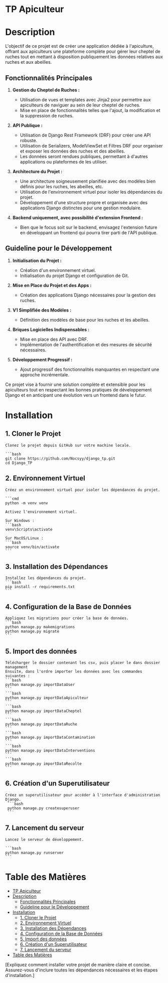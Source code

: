 # TP Apiculteur

# Description

L'objectif de ce projet est de créer une application dédiée à l'apiculture, offrant aux apiculteurs une plateforme complète pour gérer leur cheptel de ruches tout en mettant à disposition publiquement les données relatives aux ruches et aux abeilles.

## Fonctionnalités Principales

1. **Gestion du Cheptel de Ruches :**
   - Utilisation de vues et templates avec Jinja2 pour permettre aux apiculteurs de naviguer au sein de leur cheptel de ruches.
   - Mise en place de fonctionnalités telles que l'ajout, la modification et la suppression de ruches.

2. **API Publique :**
   - Utilisation de Django Rest Framework (DRF) pour créer une API robuste.
   - Utilisation de Serializers, ModelViewSet et Filtres DRF pour organiser et exposer les données des ruches et des abeilles.
   - Les données seront rendues publiques, permettant à d'autres applications ou plateformes de les utiliser.

3. **Architecture du Projet :**
   - Une architecture soigneusement planifiée avec des modèles bien définis pour les ruches, les abeilles, etc.
   - Utilisation de l'environnement virtuel pour isoler les dépendances du projet.
   - Développement d'une structure propre et organisée avec des applications Django distinctes pour une gestion modulaire.

4. **Backend uniquement, avec possibilité d'extension Frontend :**
   - Bien que le focus soit sur le backend, envisagez l'extension future en développant un frontend qui pourra tirer parti de l'API publique.

## Guideline pour le Développement

1. **Initialisation du Projet :**
   - Création d'un environnement virtuel.
   - Initialisation du projet Django et configuration de Git.

2. **Mise en Place du Projet et des Apps :**
   - Création des applications Django nécessaires pour la gestion des ruches.

3. **V1 Simplifiée des Modèles :**
   - Définition des modèles de base pour les ruches et les abeilles.

4. **Briques Logicielles Indispensables :**
   - Mise en place des API avec DRF.
   - Implémentation de l'authentification et des mesures de sécurité nécessaires.

5. **Développement Progressif :**
   - Ajout progressif des fonctionnalités manquantes en respectant une approche incrémentale.

Ce projet vise à fournir une solution complète et extensible pour les apiculteurs tout en respectant les bonnes pratiques de développement Django et en anticipant une évolution vers un frontend dans le futur.

# Installation

## 1. Cloner le Projet

    Clonez le projet depuis GitHub sur votre machine locale.

    ```bash
    git clone https://github.com/Nocsyy/django_tp.git
    cd Django_TP
    
## 2. Environnement Virtuel

    Créez un environnement virtuel pour isoler les dépendances du projet.

    ```cmd
    python -m venv venv
    
    Activez l'environnement virtuel.

    Sur Windows : 
    ```bash
    venv\Scripts\activate
    
    Sur MacOS/Linux : 
    ```bash
    source venv/bin/activate
    ```

## 3. Installation des Dépendances
    Installez les dépendances du projet.
    ```bash
    pip install -r requirements.txt
    ```

## 4. Configuration de la Base de Données
    Appliquez les migrations pour créer la base de données.
    ```bash
    python manage.py makemigrations
    python manage.py migrate
    ```
## 5. Import des données 
    Télécharger le dossier contenant les csv, puis placer le dans dossier management 
    Ensuite, dans l'ordre importer les données avec les commandes suivantes : 
    ```bash
    python manage.py importDataUser
    ``` 
    ```bash
    python manage.py importDataApiculteur
    ``` 
    ```bash
    python manage.py importDataCheptel
    ``` 
    ```bash
    python manage.py importDataRuche
    ``` 
    ```bash
    python manage.py importDataContamination
    ``` 
    ```bash
    python manage.py importDataInterventions
    ``` 
    ```bash
    python manage.py importDataRecolte
    ``` 

## 6. Création d'un Superutilisateur

    Créez un superutilisateur pour accéder à l'interface d'administration Django.
     ```bash
     python manage.py createsuperuser
     ```
## 7. Lancement du serveur 
    Lancez le serveur de développement.

    ```bash
    python manage.py runserver
    ```

# Table des Matières

- [TP Apiculteur](#tp-apiculteur)
- [Description](#description)
  - [Fonctionnalités Principales](#fonctionnalités-principales)
  - [Guideline pour le Développement](#guideline-pour-le-développement)
- [Installation](#installation)
  - [1. Cloner le Projet](#1-cloner-le-projet)
  - [2. Environnement Virtuel](#2-environnement-virtuel)
  - [3. Installation des Dépendances](#3-installation-des-dépendances)
  - [4. Configuration de la Base de Données](#4-configuration-de-la-base-de-données)
  - [5. Import des données](#5-import-des-données)
  - [6. Création d'un Superutilisateur](#6-création-dun-superutilisateur)
  - [7. Lancement du serveur](#7-lancement-du-serveur)
- [Table des Matières](#table-des-matières)



[Expliquez comment installer votre projet de manière claire et concise. Assurez-vous d'inclure toutes les dépendances nécessaires et les étapes d'installation.]
